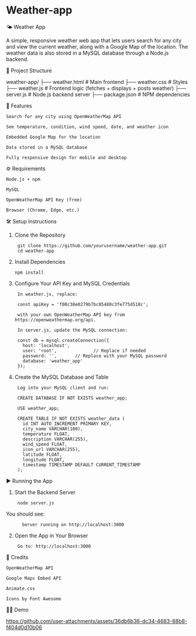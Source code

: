 # Weather-app

🌤️ Weather App

A simple, responsive weather web app that lets users search for any city and view the current weather, along with a Google Map of the location. The weather data is also stored in a MySQL database through a Node.js backend.

📁 Project Structure


weather-app/
├── weather.html         # Main frontend
├── weather.css          # Styles
├── weather.js           # Frontend logic (fetches + displays + posts weather)
├── server.js            # Node.js backend server
├── package.json         # NPM dependencies

🚀 Features

    Search for any city using OpenWeatherMap API

    See temperature, condition, wind speed, date, and weather icon

    Embedded Google Map for the location

    Data stored in a MySQL database

    Fully responsive design for mobile and desktop

⚙️ Requirements

    Node.js + npm

    MySQL

    OpenWeatherMap API Key (free)

    Browser (Chrome, Edge, etc.)

🛠️ Setup Instructions

1. Clone the Repository

        git clone https://github.com/yourusername/weather-app.git
        cd weather-app

2. Install Dependencies

       npm install

3. Configure Your API Key and MySQL Credentials

        In weather.js, replace:
        
        const apiKey = 'f00c38e0279b7bc85480c3fe775d518c';
        
        with your own OpenWeatherMap API key from https://openweathermap.org/api.
        
        In server.js, update the MySQL connection:
        
        const db = mysql.createConnection({
          host: 'localhost',
          user: 'root',              // Replace if needed
          password: '',       // Replace with your MySQL password
          database: 'weather_app'
        });

4. Create the MySQL Database and Table

        Log into your MySQL client and run:
        
        CREATE DATABASE IF NOT EXISTS weather_app;
        
        USE weather_app;
        
        CREATE TABLE IF NOT EXISTS weather_data (
          id INT AUTO_INCREMENT PRIMARY KEY,
          city_name VARCHAR(100),
          temperature FLOAT,
          description VARCHAR(255),
          wind_speed FLOAT,
          icon_url VARCHAR(255),
          latitude FLOAT,
          longitude FLOAT,
          timestamp TIMESTAMP DEFAULT CURRENT_TIMESTAMP
        );


▶️ Running the App

  1. Start the Backend Server
      
          node server.js
          
  You should see:
          
          Server running on http://localhost:3000
          
  2. Open the App in Your Browser
          
          Go to: http://localhost:3000


🧠 Credits

    OpenWeatherMap API

    Google Maps Embed API

    Animate.css

    Icons by Font Awesome
 
😶‍🌫️ Demo


https://github.com/user-attachments/assets/36db6b36-dc34-4683-88b8-f404d0d10b06




